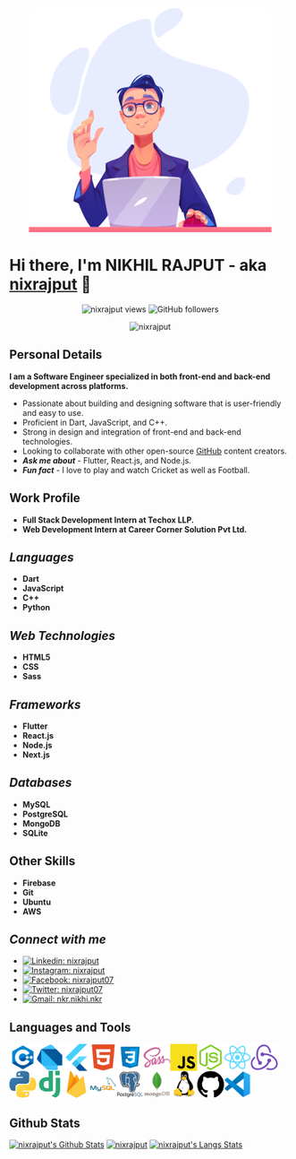 <p align="center">
  <img src="dev.png" height="400px" width="auto" alt="cover-img"/>
</p>

# Hi there, I'm NIKHIL RAJPUT - aka [nixrajput][portfolio] 👋

<p align="center">
<img src="https://komarev.com/ghpvc/?username=nixrajput&style=flat-square" alt="nixrajput views"/>
<img alt="GitHub followers" src="https://img.shields.io/github/followers/nixrajput?style=flat-square">
</p>

<p align="center">
  <img src="https://github-profile-trophy.vercel.app/?username=nixrajput&row=2&column=3&theme=vue-dark" alt="nixrajput" />
 </p>

## Personal Details

**I am a Software Engineer specialized in both front-end and back-end development across platforms.**

* Passionate about building and designing software that is user-friendly and easy to use.
* Proficient in Dart, JavaScript, and C++.
* Strong in design and integration of front-end and back-end technologies.
* Looking to collaborate with other open-source [GitHub][github] content creators.
* ***Ask me about*** - Flutter, React.js, and Node.js.
* ***Fun fact*** - I love to play and watch Cricket as well as Football.

## Work Profile

* **Full Stack Development Intern at Techox LLP.**
* **Web Development Intern at Career Corner Solution Pvt Ltd.**

## *Languages*

* **Dart**
* **JavaScript**
* **C++**
* **Python**

## *Web Technologies*

* **HTML5**
* **CSS**
* **Sass**

## *Frameworks*

* **Flutter**
* **React.js**
* **Node.js**
* **Next.js**

## *Databases*

* **MySQL**
* **PostgreSQL**
* **MongoDB**
* **SQLite**

## Other Skills

* **Firebase**
* **Git**
* **Ubuntu**
* **AWS**

## *Connect with me*

* [![Linkedin: nixrajput](https://img.shields.io/badge/-nixrajput-blue?style=social&logo=Linkedin&link=https://www.linkedin.com/in/nixrajput/)](https://www.linkedin.com/in/nixrajput)
* [![Instagram: nixrajput](https://img.shields.io/badge/-nixrajput-blue?style=social&logo=Instagram&link=https://www.instagram.com/nixrajput/)](https://www.instagram.com/nixrajput)
* [![Facebook: nixrajput07](https://img.shields.io/badge/-nixrajput07-blue?style=social&logo=Facebook&link=https://www.facebook.com/nixrajput07/)](https://www.facebook.com/nixrajput07)
* [![Twitter: nixrajput07](https://img.shields.io/twitter/follow/nixrajput07?style=social)](https://twitter.com/nixrajput07)
* [![Gmail: nkr.nikhi.nkr](https://img.shields.io/badge/-nkr.nikhil.nkr@gmail.com-blue?style=social&logo=Gmail&link=mailto:nkr.nikhil.nkr@gmail.com)](mailto:nkr.nikhil.nkr@gmail.com)

## Languages and Tools

<p>
<img align="left" alt="C++" width="48px" src="icons/cpp.png" />
<img align="left" alt="Dart" width="48px" src="icons/dart.png" />
<img align="left" alt="Flutter" width="48px" src="icons/flutter.png" />
<img align="left" alt="HTML5" width="48px" src="icons/html5.png" />
<img align="left" alt="CSS3" width="48px" src="icons/css.png" />
<img align="left" alt="Sass" width="48px" src="icons/sass.png" />
<img align="left" alt="JavaScript" width="48px" src="icons/javascript.png" />
<img align="left" alt="Node.js" width="48px" src="icons/node-js.png" />
<img align="left" alt="React.js" width="48px" src="icons/react.png" />
<img align="left" alt="Redux" width="48px" src="icons/redux.png" />
<img align="left" alt="Python" width="48px" src="icons/python.png" />
<img align="left" alt="Django" width="48px" src="icons/django.png" />
<img align="left" alt="Python" width="48px" src="icons/firebase.png" />
<img align="left" alt="MySQL" width="48px" src="icons/mysql.png" />
<img align="left" alt="PostGreSQL" width="48px" src="icons/postgresql.png" />
<img align="left" alt="MongoDB" width="48px" src="icons/mongodb.png" />
<img align="left" alt="Linux" width="48px" src="icons/linux.png" />
<img align="left" alt="Github" width="48px" src="icons/github.png" />
<img  alt="VS Code" width="48px" src="icons/vscode.png" />
</p>

## Github Stats

[<img alt="nixrajput's Github Stats" src="https://github-readme-stats.vercel.app/api?username=nixrajput&show_icons=true&hide_border=true&theme=vue-dark" width="480" />][me]
[<img src="https://github-readme-streak-stats.herokuapp.com/?user=nixrajput&show_icons=true&theme=vue-dark" alt="nixrajput" width="480"/>][me]
[<img alt="nixrajput's Langs Stats" src="https://github-readme-stats.vercel.app/api/top-langs/?username=nixrajput&hide_border=true&theme=vue-dark" width="480" />][me]

[github]: https://github.com
[me]: https://github.com/nixrajput
[portfolio]: https://nixrajput.nixlab.co.in
[website]: https://nixlab.co.in
[facebook]: https://facebook.com/nixrajput07
[twitter]: https://facebook.com/nixrajput07
[instagram]: https://instagram.com/nixrajput
[linkedin]: https://linkedin.com/in/nixrajput